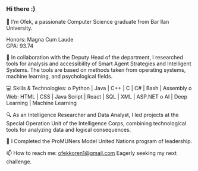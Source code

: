 ### Hi there :)

<!--
**ofekkoren/ofekkoren** is a ✨ _special_ ✨ repository because its `README.md` (this file) appears on your GitHub profile.

Here are some ideas to get you started:

- 🔭 I’m currently working on ...
- 🌱 I’m currently learning ...
- 👯 I’m looking to collaborate on ...
- 🤔 I’m looking for help with ...
- 💬 Ask me about ...
- 📫 How to reach me: ...
- 😄 Pronouns: ...
- ⚡ Fun fact: ...
-->


👋 I'm Ofek, a passionate Computer Science graduate from Bar Ilan University.

Honors: Magna Cum Laude <br />
GPA: 93.74

🔬  In collaboration with the Deputy Head of the department, I researched tools for analysis and accessibility of Smart Agent Strategies and Intelligent Systems. The tools are based on methods taken from operating systems, machine learning, and psychological fields.

💻 Skills & Technologies:
o	Python | Java | C++ | C | C# | Bash | Assembly
o	Web: HTML | CSS | Java Script | React | SQL | XML | ASP.NET
o	AI | Deep Learning | Machine Learning

🔍 As an Intelligence Researcher and Data Analyst, I led projects at the Special Operation Unit of the Intelligence Corps, combining technological tools for analyzing data and logical consequences.

🤝 I Completed the ProMUNers Model United Nations program of leadership.

📫 How to reach me: ofekkoren1@gmail.com
Eagerly seeking my next challenge.
